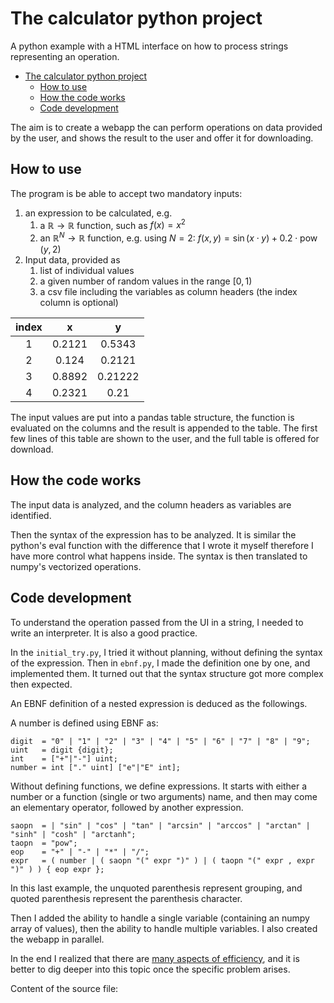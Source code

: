# The calculator python project

A python example with a HTML interface on how to process strings representing an operation.

- [The calculator python project](#the-calculator-python-project)
  - [How to use](#how-to-use)
  - [How the code works](#how-the-code-works)
  - [Code development](#code-development)

The aim is to create a webapp the can perform operations on data provided by the user,
and shows the result to the user and offer it for downloading.

## How to use

The program is be able to accept two mandatory inputs:

1. an expression to be calculated, e.g.
   1. a $\mathbb{R} \to \mathbb{R}$ function, such as $f(x) = x^2$
   2. an ${\mathbb{R}^N} \to \mathbb{R}$ function, e.g.  using $N=2$: $f(x,y) = \sin(x \cdot y) + 0.2 \cdot \operatorname{pow}(y,2)$
2. Input data, provided as
   1. list of individual values
   2. a given number of random values in the range $\left[ {0,1} \right)$
   3. a csv file including the variables as column headers (the index column is optional)

| index |   x    |    y    |
| :---: | :----: | :-----: |
|   1   | 0.2121 | 0.5343  |
|   2   | 0.124  | 0.2121  |
|   3   | 0.8892 | 0.21222 |
|   4   | 0.2321 |  0.21   |

The input values are put into a pandas table structure, the function is evaluated on the columns and the result is appended to the table.
The first few lines of this table are shown to the user,
and the full table is offered for download.

## How the code works

The input data is analyzed, and the column headers as variables are identified.

Then the syntax of the expression has to be analyzed. It is similar the python's eval function with the difference
that I wrote it myself therefore I have more control what happens inside. The syntax is then translated to numpy's
vectorized operations.

## Code development

To understand the operation passed from the UI in a string, I needed to write an interpreter. It is also a good practice.

In the `initial_try.py`, I tried it without planning, without defining the syntax of the expression. Then in `ebnf.py`, I made the definition one by one, and implemented them. It turned out that the syntax structure got more complex then expected.

An EBNF definition of a nested expression is deduced as the followings.

A number is defined using EBNF as:

```EBNF
digit  = "0" | "1" | "2" | "3" | "4" | "5" | "6" | "7" | "8" | "9";
uint   = digit {digit};
int    = ["+"|"-"] uint;
number = int ["." uint] ["e"|"E" int];
```

Without defining functions, we define expressions. It starts with either a number or a function (single or two arguments) name, and then may come an elementary operator, followed by another expression.

```EBNF
saopn  = | "sin" | "cos" | "tan" | "arcsin" | "arccos" | "arctan" | "sinh" | "cosh" | "arctanh";
taopn  = "pow";
eop    = "+" | "-" | "*" | "/";
expr   = ( number | ( saopn "(" expr ")" ) | ( taopn "(" expr , expr ")" ) ) { eop expr };
```

In this last example, the unquoted parenthesis represent grouping, and quoted parenthesis represent the parenthesis character.

Then I added the ability to handle a single variable (containing an numpy array of values),
then the ability to handle multiple variables.
I also created the webapp in parallel.

In the end I realized that there are [many aspects of efficiency](https://stackoverflow.com/questions/35215161/most-efficient-way-to-map-function-over-numpy-array), and it is better to dig deeper into this topic
once the specific problem arises.

Content of the source file:
